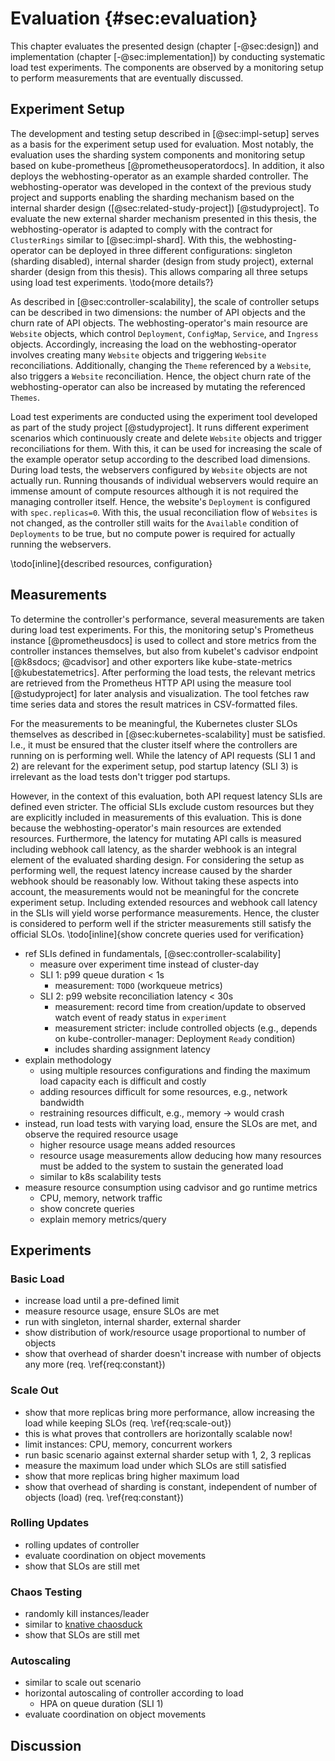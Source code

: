 # Evaluation {#sec:evaluation}

This chapter evaluates the presented design (chapter [-@sec:design]) and implementation (chapter [-@sec:implementation]) by conducting systematic load test experiments.
The components are observed by a monitoring setup to perform measurements that are eventually discussed.

## Experiment Setup

The development and testing setup described in [@sec:impl-setup] serves as a basis for the experiment setup used for evaluation.
Most notably, the evaluation uses the sharding system components and monitoring setup based on kube-prometheus [@prometheusoperatordocs].
In addition, it also deploys the webhosting-operator as an example sharded controller.
The webhosting-operator was developed in the context of the previous study project and supports enabling the sharding mechanism based on the internal sharder design ([@sec:related-study-project]) [@studyproject].
To evaluate the new external sharder mechanism presented in this thesis, the webhosting-operator is adapted to comply with the contract for `ClusterRings` similar to [@sec:impl-shard].
With this, the webhosting-operator can be deployed in three different configurations: singleton (sharding disabled), internal sharder (design from study project), external sharder (design from this thesis).
This allows comparing all three setups using load test experiments.
\todo{more details?}

As described in [@sec:controller-scalability], the scale of controller setups can be described in two dimensions: the number of API objects and the churn rate of API objects.
The webhosting-operator's main resource are `Website` objects, which control `Deployment`, `ConfigMap`, `Service`, and `Ingress` objects.
Accordingly, increasing the load on the webhosting-operator involves creating many `Website` objects and triggering `Website` reconciliations.
Additionally, changing the `Theme` referenced by a `Website`, also triggers a `Website` reconciliation.
Hence, the object churn rate of the webhosting-operator can also be increased by mutating the referenced `Themes`.

Load test experiments are conducted using the experiment tool developed as part of the study project [@studyproject].
It runs different experiment scenarios which continuously create and delete `Website` objects and trigger reconciliations for them.
With this, it can be used for increasing the scale of the example operator setup according to the described load dimensions.
During load tests, the webservers configured by `Website` objects are not actually run.
Running thousands of individual webservers would require an immense amount of compute resources although it is not required the managing controller itself.
Hence, the website's `Deployment` is configured with `spec.replicas=0`.
With this, the usual reconciliation flow of `Websites` is not changed, as the controller still waits for the `Available` condition of `Deployments` to be true, but no compute power is required for actually running the webservers.

\todo[inline]{described resources, configuration}
<!--
- precisely describe experiment setup
  - worker pools
  - sharder:
    - requests, limits
    - on which worker pool
    - configuration: concurrent workers
  - webhosting-operator
    - requests, limits
    - on which worker pool
    - configuration: concurrent workers
  - scale/compute resources of control plane
  - observe that the system is not limited:
    - etcd: CPU throttling, disk IOPS, WAL sync, DB sync
    - API server: CPU throttling, max inflight requests
    - webhosting-operator: CPU throttling, max active workers, ...
  - kube-controller-manager API rate limits
-->

## Measurements

To determine the controller's performance, several measurements are taken during load test experiments.
For this, the monitoring setup's Prometheus instance [@prometheusdocs] is used to collect and store metrics from the controller instances themselves, but also from kubelet's cadvisor endpoint [@k8sdocs; @cadvisor] and other exporters like kube-state-metrics [@kubestatemetrics].
After performing the load tests, the relevant metrics are retrieved from the Prometheus HTTP API using the measure tool [@studyproject] for later analysis and visualization.
The tool fetches raw time series data and stores the result matrices in CSV-formatted files.

For the measurements to be meaningful, the Kubernetes cluster SLOs themselves as described in [@sec:kubernetes-scalability] must be satisfied.
I.e., it must be ensured that the cluster itself where the controllers are running on is performing well.
While the latency of API requests (SLI 1 and 2) are relevant for the experiment setup, pod startup latency (SLI 3) is irrelevant as the load tests don't trigger pod startups.

However, in the context of this evaluation, both API request latency SLIs are defined even stricter.
The official SLIs exclude custom resources but they are explicitly included in measurements of this evaluation.
This is done because the webhosting-operator's main resources are extended resources.
Furthermore, the latency for mutating API calls is measured including webhook call latency, as the sharder webhook is an integral element of the evaluated sharding design.
For considering the setup as performing well, the request latency increase caused by the sharder webhook should be reasonably low.
Without taking these aspects into account, the measurements would not be meaningful for the concrete experiment setup.
Including extended resources and webhook call latency in the SLIs will yield worse performance measurements.
Hence, the cluster is considered to perform well if the stricter measurements still satisfy the official SLOs.
\todo[inline]{show concrete queries used for verification}
<!-- different from https://github.com/kubernetes/perf-tests/blob/master/clusterloader2/pkg/measurement/util/metrics.go#L21 -->

- ref SLIs defined in fundamentals, [@sec:controller-scalability]
  - measure over experiment time instead of cluster-day
  - SLI 1: p99 queue duration < 1s
    - measurement: `TODO` (workqueue metrics)
  - SLI 2: p99 website reconciliation latency < 30s
    - measurement: record time from creation/update to observed watch event of ready status in `experiment`
    - measurement stricter: include controlled objects (e.g., depends on kube-controller-manager: Deployment `Ready` condition)
    - includes sharding assignment latency
- explain methodology
  - using multiple resources configurations and finding the maximum load capacity each is difficult and costly
  - adding resources difficult for some resources, e.g., network bandwidth
  - restraining resources difficult, e.g., memory -> would crash
- instead, run load tests with varying load, ensure the SLOs are met, and observe the required resource usage
  - higher resource usage means added resources
  - resource usage measurements allow deducing how many resources must be added to the system to sustain the generated load
  - similar to k8s scalability tests
- measure resource consumption using cadvisor and go runtime metrics
  - CPU, memory, network traffic
  - show concrete queries
  - explain memory metrics/query

## Experiments

### Basic Load

- increase load until a pre-defined limit
- measure resource usage, ensure SLOs are met
- run with singleton, internal sharder, external sharder
- show distribution of work/resource usage proportional to number of objects
- show that overhead of sharder doesn't increase with number of objects any more (req. \ref{req:constant})

### Scale Out

- show that more replicas bring more performance, allow increasing the load while keeping SLOs (req. \ref{req:scale-out})
- this is what proves that controllers are horizontally scalable now!
- limit instances: CPU, memory, concurrent workers
- run basic scenario against external sharder setup with 1, 2, 3 replicas
- measure the maximum load under which SLOs are still satisfied
- show that more replicas bring higher maximum load
- show that overhead of sharding is constant, independent of number of objects (load) (req. \ref{req:constant})

### Rolling Updates

- rolling updates of controller
- evaluate coordination on object movements
- show that SLOs are still met

### Chaos Testing

- randomly kill instances/leader
- similar to [knative chaosduck](https://github.com/knative/pkg/blob/main/leaderelection/chaosduck/main.go#L17)
- show that SLOs are still met

### Autoscaling

- similar to scale out scenario
- horizontal autoscaling of controller according to load
  - HPA on queue duration (SLI 1)
- evaluate coordination on object movements

## Discussion
